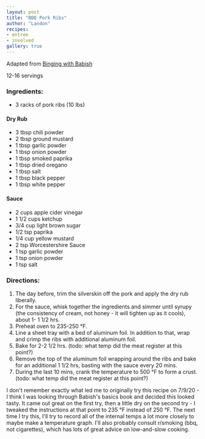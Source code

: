```yaml
---
layout: post
title: "BBQ Pork Ribs"
author: "Landon"
recipes:
- entree
- involved
gallery: true
---
```


Adapted from [Binging with Babish](https://www.bingingwithbabish.com/recipes/2017/6/13/freddys-ribs-inspired-by-house-of-cards)

12-16 servings

### Ingredients:
- 3 racks of pork ribs (10 lbs)

#### Dry Rub
- 3 tbsp chili powder
- 2 tbsp ground mustard
- 1 tbsp garlic powder
- 1 tbsp onion powder
- 1 tbsp smoked paprika
- 1 tbsp dried oregano
- 1 tbsp salt
- 1 tbsp black pepper
- 1 tbsp white pepper

#### Sauce
- 2 cups apple cider vinegar
- 1 1/2 cups ketchup
- 3/4 cup light brown sugar
- 1/2 tsp paprika
- 1/4 cup yellow mustard
- 2 tsp Worcestershire Sauce
- 1 tsp garlic powder
- 1 tsp onion powder
- 1 tsp salt

### Directions:
1. The day before, trim the silverskin off the pork and apply the dry rub liberally.
2. For the sauce, whisk together the ingredients and simmer until syrupy (the consistency of cream, not honey - it will tighten up as it cools), about 1- 1 1/2 hrs.
3. Preheat oven to 235-250 °F.
4. Line a sheet tray with a bed of aluminum foil. In addition to that, wrap and crimp the ribs with additional aluminum foil.
5. Bake for 2-2 1/2 hrs. (todo: what temp did the meat register at this point?)
6. Remove the top of the aluminum foil wrapping around the ribs and bake for an additional 1 1/2 hrs, basting with the sauce every 20 mins.
7. During the last 10 mins, crank the temperature to 500 °F to form a crust. (todo: what temp did the meat register at this point?)

I don't remember exactly what led me to originally try this recipe on 7/9/20 - I think I was looking through Babish's basics book and decided this looked tasty. It came out great on the first try, then a little dry on the second try - I tweaked the instructions at that point to 235 °F instead of 250 °F. The next time I try this, I'll try to record all of the internal temps a lot more closely to maybe make a temperature graph. I'll also probably consult r/smoking (bbq, not cigarettes), which has lots of great advice on low-and-slow cooking.

<div class="gallery">
<figure name="1" alt="Cooking ribs" caption="Ribs in the oven for the final stage of cooking."></figure>
<figure name="2" alt="Cooked ribs" caption="Finished ribs."></figure>
</div>